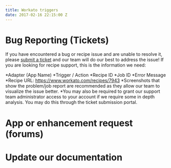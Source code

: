 ```yaml
---
title: Workato triggers
date: 2017-02-16 22:15:00 Z
---
```


# Bug Reporting (Tickets)
If you have encountered a bug or recipe issue and are unable to resolve it, please [submit a ticket](https://support.workato.com/support/tickets/new) and our team will do our best to address the issue!
If you are looking for recipe support, this is the information we need:

*Adapter (App Name)
*Trigger / Action
*Recipe ID
*Job ID
*Error Message
*Recipe URL: https://www.workato.com/recipes/7943
*Screenshots that show the problem/job report are recommended as they allow our team to visualize the issue better.
*You may also be required to grant our support team administrator access to your account if we require some in depth analysis. You may do this through the ticket submission portal.

# App or enhancement request (forums)


# Update our documentation 
